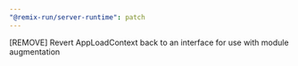 ```yaml
---
"@remix-run/server-runtime": patch
---
```


[REMOVE] Revert AppLoadContext back to an interface for use with module augmentation
